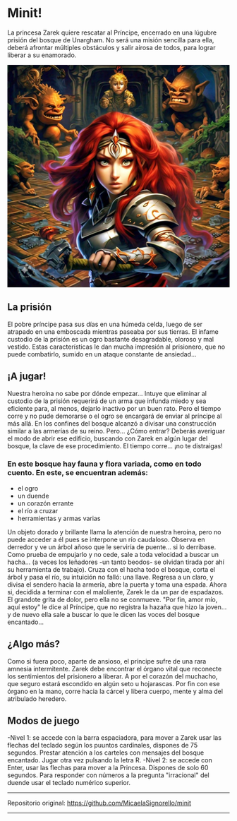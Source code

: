 # Minit!

La princesa Zarek quiere rescatar al Príncipe, encerrado en una lúgubre prisión del bosque de Unargham.
No será una misión sencilla para ella, deberá afrontar múltiples obstáculos y salir airosa de todos, para lograr liberar a su enamorado. 


![portada](./assets/zarekPortada.png)

## La prisión
El pobre príncipe pasa sus días en una húmeda celda, luego de ser atrapado en una emboscada mientras paseaba por sus tierras. 
El infame custodio de la prisión es un ogro bastante desagradable, oloroso y mal vestido.
Estas características le dan mucha impresión al prisionero, que no puede combatirlo, sumido en un ataque constante de ansiedad…
 
## ¡A jugar!
Nuestra heroína no sabe por dónde empezar… 
Intuye que eliminar al custodio de la prisión requerirá de un arma que infunda miedo y sea eficiente para, al menos, dejarlo inactivo por un buen rato. 
Pero el tiempo corre y no pude demorarse o el ogro se encargará de enviar al príncipe al más allá.
En los confines del bosque alcanzó a divisar una construcción similar a las armerías de su reino.
Pero… ¿Cómo entrar?
Deberás averiguar el modo de abrir ese edificio, buscando con Zarek en algún lugar 
del bosque, la clave de ese procedimiento. El tiempo corre... ¡no te distraigas!

### En este bosque hay fauna y flora variada, como en todo cuento. En este, se encuentran además:
- el ogro
- un duende
- un corazón errante
- el río a cruzar
- herramientas y armas varias

Un objeto dorado y brillante llama la atención de nuestra heroína, pero no puede acceder a él pues se interpone un río caudaloso.
Observa en derredor y ve un árbol añoso que le serviría de puente... si lo derribase. Como prueba de empujarlo y no cede,
sale a toda velocidad a buscar un hacha... (a veces los leñadores -un tanto beodos- se olvidan tirada por ahí su herramienta de trabajo).
Cruza con el hacha todo el bosque, corta el árbol y pasa el río, su intuición no falló: una llave.
Regresa a un claro, y divisa el sendero hacia la armería, abre la puerta y toma una espada. 
Ahora si, decidida a terminar con el maloliente, Zarek le da un par de espadazos. El grandote grita de dolor, pero ella no se conmueve. 
"Por fin, amor mío, aquí estoy" le dice al Príncipe, que no registra la hazaña que hizo la joven... y de nuevo ella sale a buscar lo que 
le dicen las voces del bosque encantado... 

## ¿Algo más?
Como si fuera poco, aparte de ansioso, el príncipe sufre de una rara amnesia intermitente.
Zarek debe encontrar el órgano vital que reconecte los sentimientos del prisionero a liberar.
A por el corazón del muchacho, que seguro estará escondido en algún seto u hojarascas. 
Por fin con ese órgano en la mano, corre hacia la cárcel y libera cuerpo, mente y alma del atribulado heredero. 

## Modos de juego
-Nivel 1: se accede con la barra espaciadora, para mover a Zarek usar las flechas del teclado según los puuntos cardinales, dispones de 75 segundos. Prestar atención a los carteles con mensajes del bosque encantado. Jugar otra vez pulsando la letra R.
-Nivel 2: se accede con Enter, usar las flechas para mover a la Princesa. Dispones de solo 60 segundos.
Para responder con números a la pregunta "irracional" del duende usar el teclado numérico superior. 


---

Repositorio original:
https://github.com/MicaelaSignorello/minit

---







